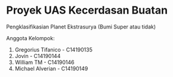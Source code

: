 # Proyek UAS Kecerdasan Buatan
Pengklasifikasian Planet Ekstrasurya (Bumi Super atau tidak)

Anggota Kelompok:
1. Gregorius Tifanico - C14190135
2. Jovin - C14190144
3. William TM - C14190146
4. Michael Alverian - C14190149

